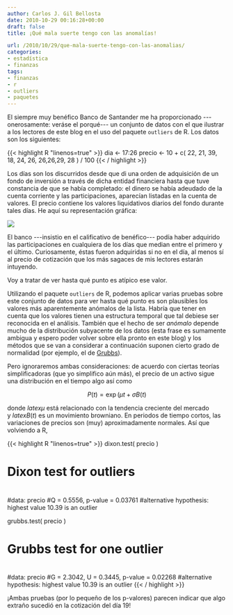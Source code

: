 ```yaml
---
author: Carlos J. Gil Bellosta
date: 2010-10-29 00:16:28+00:00
draft: false
title: ¡Qué mala suerte tengo con las anomalías!

url: /2010/10/29/que-mala-suerte-tengo-con-las-anomalias/
categories:
- estadística
- finanzas
tags:
- finanzas
- r
- outliers
- paquetes
---
```


El siempre muy benéfico Banco de Santander me ha proporcionado ---onerosamente: veráse el porqué--- un conjunto de datos con el que ilustrar a los lectores de este blog en el uso del paquete `outliers` de R.  Los datos son los siguientes:

{{< highlight R "linenos=true" >}}
dia <- 17:26
precio <- 10 + c( 22, 21, 39, 18, 24, 26, 26,26,29, 28 ) / 100
{{< / highlight >}}

Los días son los discurridos desde que di una orden de adquisición de un fondo de inversión a través de dicha entidad financiera hasta que tuve constancia de que se había completado: el dinero se había adeudado de la cuenta corriente y las participaciones, aparecían listadas en la cuenta de valores. El precio contiene los valores liquidativos diarios del fondo durante tales días. He aquí su representación gráfica:

[![](/wp-uploads/2010/10/precios_diarios_activo.png#center)
](/wp-uploads/2010/10/precios_diarios_activo.png#center)

El banco ---insistio en el calificativo de benéfico--- podía haber adquirido las participaciones en cualquiera de los días que median entre el primero y el último. Curiosamente, éstas fueron adquiridas si no en el día, al menos sí al precio de cotización que los más sagaces de mis lectores estarán intuyendo.

Voy a tratar de ver hasta qué punto es atípico ese valor.

Utilizando el paquete `outliers` de R, podemos aplicar varias pruebas sobre este conjunto de datos para ver hasta qué punto es son plausibles los valores más aparentemente anómalos de la lista. Habría que tener en cuenta que los valores tienen una estructura temporal que tal debiese ser reconocida en el análisis. También que el hecho de ser _anómalo_ depende mucho de la distribución subyacente de los datos (esta frase es sumamente ambigua y espero poder volver sobre ella pronto en este blog) y los métodos que se van a considerar a continuación suponen cierto grado de normalidad (por ejemplo, el de [Grubbs](http://en.wikipedia.org/wiki/Grubbs'_test_for_outliers)).

Pero ignoraremos ambas consideraciones: de acuerdo con ciertas teorías simplificadoras (que yo simplifico aún más), el precio de un activo sigue una distribución en el tiempo algo así como


$$ P(t) = \exp( \mu t + \sigma B(t) $$


donde $latex \mu$ está relacionado con la tendencia creciente del mercado y $latex B(t)$ es un movimiento browniano. En periodos de tiempo cortos, las variaciones de precios son (muy) aproximadamente normales. Así que volviendo a R,

{{< highlight R "linenos=true" >}}
dixon.test( precio )

#    Dixon test for outliers
#
#data:  precio
#Q = 0.5556, p-value = 0.03761
#alternative hypothesis: highest value 10.39 is an outlier

grubbs.test( precio )

#    Grubbs test for one outlier
#
#data:  precio
#G = 2.3042, U = 0.3445, p-value = 0.02268
#alternative hypothesis: highest value 10.39 is an outlier
 {{< / highlight >}}

¡Ambas pruebas (por lo pequeño de los p-valores) parecen indicar que algo extraño sucedió en la cotización del día 19!

